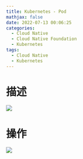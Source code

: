 ```yaml
---
title: Kubernetes - Pod
mathjax: false
date: 2022-07-13 00:06:25
categories:
  - Cloud Native
  - Cloud Native Foundation
  - Kubernetes
tags:
  - Cloud Native
  - Kubernetes
---
```


# 描述
![](https://cloud-native-kubernetes-1253868755.cos.ap-guangzhou.myqcloud.com/introduction/pod-desc.png)

<!-- more -->

# 操作
![](https://cloud-native-kubernetes-1253868755.cos.ap-guangzhou.myqcloud.com/introduction/pod-op.png)
